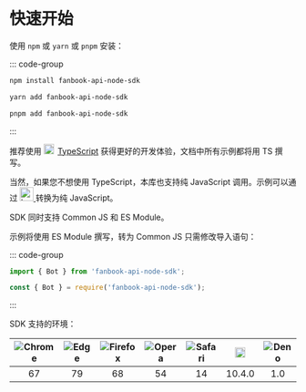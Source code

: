 # 快速开始

使用 `npm` 或 `yarn` 或 `pnpm` 安装：

::: code-group

```bash [npm]
npm install fanbook-api-node-sdk
```

```bash [yarn]
yarn add fanbook-api-node-sdk
```

```bash [pnpm]
pnpm add fanbook-api-node-sdk
```

:::

推荐使用
<img style='height:18px;display:inline;margin-bottom:-2px;' src='/icon/typescript.svg' aria-hidden />
&thinsp;[TypeScript](https://www.typescriptlang.org/)
获得更好的开发体验，文档中所有示例都将用 TS 撰写。

当然，如果您不想使用 TypeScript，本库也支持纯 JavaScript 调用。示例可以通过
<a href='https://babeljs.io/repl#?browsers=defaults%2C%20not%20ie%2011%2C%20not%20ie_mob%2011&build=&builtIns=false&corejs=3.21&spec=false&loose=false&code_lz=Q&debug=false&forceAllTransforms=false&modules=false&shippedProposals=false&circleciRepo=&evaluate=false&fileSize=false&timeTravel=false&sourceType=module&lineWrap=true&presets=env%2Ctypescript&prettier=true&targets=&version=latest&externalPlugins=&assumptions=%7B%7D' target='_blank'>
<img style='display:inline;height:24px;margin-bottom:-8px;' src='/icon/babel.svg' alt='babel' />
</a>
转换为纯 JavaScript。

SDK 同时支持 Common JS 和 ES Module。

示例将使用 ES Module 撰写，转为 Common JS 只需修改导入语句：

::: code-group

```ts [ES Module]
import { Bot } from 'fanbook-api-node-sdk';
```

```ts [Common JS]
const { Bot } = require('fanbook-api-node-sdk');
```

:::

SDK 支持的环境：

| ![Chrome](/browser/chrome.svg) | ![Edge](/browser/edge.svg) | ![Firefox](/browser/firefox.svg) | ![Opera](/browser/opera.svg) | ![Safari](/browser/safari.svg) | <img style='height: 18px; margin: 0 auto;' src='/browser/nodejs.svg' alt='Node.js'> | ![Deno](/browser/deno.svg) |
| :----: | :--: | :-----: | :---: | :----: | :-----: | :--: |
| 67     | 79   | 68      | 54    | 14     | 10.4.0  | 1.0  |
